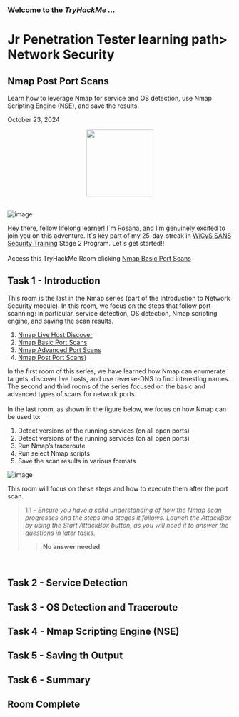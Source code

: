 <h3> Welcome to the <em>TryHackMe ...</em></h3>
<h1>Jr Penetration Tester learning path> Network Security</h1>
<h2>Nmap Post Port Scans</h2>
<p>Learn how to leverage Nmap for service and OS detection, use Nmap Scripting Engine (NSE), and save the results.</p>
<p>October 23, 2024<br></p>

<div style="display: flex; justify-content: center; align-items: center;">
    <img src="https://github.com/user-attachments/assets/6b9fe713-660d-4b02-a8c1-223ebbeb5e3b" width="150px" height="150px"/>
</div>
<br>

![image](https://github.com/user-attachments/assets/193af77c-850f-46e8-b96e-1f30d4c7c3f6)


<p>Hey there, fellow lifelong learner! I´m <a href="https://www.linkedin.com/in/rosanafssantos/">Rosana</a>, and I’m genuinely excited to join you on this adventure. It´s key part of my 25-day-streak in <a href="https://www.wicys.org/benefits/security-training-scholarship/">WiCyS SANS Security Training</a> Stage 2 Program. Let´s get started!!<br><br>
Access this TryHackMe Room clicking <a href="https://tryhackme.com/r/room/nmap04">Nmap Basic Port Scans</a></p>

<h2>Task 1 - Introduction</h2>

<p>This room is the last in the Nmap series (part of the Introduction to Network Security module). In this room, we focus on the steps that follow port-scanning: in particular, service detection, OS detection, Nmap scripting engine, and saving the scan results.<br>
<ol type="1. ">
    <li><a href="https://tryhackme.com/r/room/nmap01">Nmap Live Host Discover</a></li>
    <li><a href="https://tryhackme.com/r/room/nmap02">Nmap Basic Port Scans</a></li>
    <li><a href="https://tryhackme.com/r/room/nmap03">Nmap Advanced Port Scans</a></li>
    <li><a href="https://tryhackme.com/r/room/nmap04">Nmap Post Port Scans</a>)</li>
</ol></p>
<p>In the first room of this series, we have learned how Nmap can enumerate targets, discover live hosts, and use reverse-DNS to find interesting names. The second and third rooms of the series focused on the basic and advanced types of scans for network ports.<br><br>
In the last room, as shown in the figure below, we focus on how Nmap can be used to:</p>
<ol type="1. ">
  <li>Detect versions of the running services (on all open ports)</li>
  <li>Detect versions of the running services (on all open ports)</li>
  <li>Run Nmap’s traceroute</li>
  <li>Run select Nmap scripts</li>
  <li>Save the scan results in various formats</li>
</ol></p>

![image](https://github.com/user-attachments/assets/402c010d-a03f-4d84-a0d5-1c384077ff95)


<p>This room will focus on these steps and how to execute them after the port scan.</p>

> 1.1 - <em>Ensure you have a solid understanding of how the Nmap scan progresses and the steps and stages it follows. Launch the AttackBox by using the Start AttackBox button, as you will need it to answer the questions in later tasks.</em><br>
>> <strong>No answer needed</strong><br>
<p><br></p>

<h2>Task 2 - Service Detection</h2>

<h2>Task 3 - OS Detection and Traceroute</h2>

<h2>Task 4 - Nmap Scripting Engine (NSE)</h2>

<h2>Task 5 - Saving th Output</h2>

<h2>Task 6 - Summary</h2>

<h2>Room Complete</h2>





